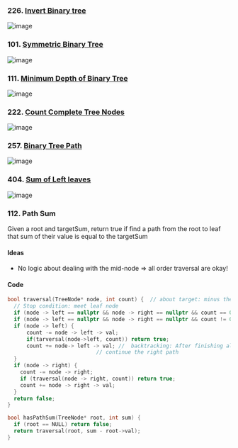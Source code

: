 ### 226. [Invert Binary tree](https://leetcode.com/problems/invert-binary-tree/description/)
![image](https://github.com/zyalin459/Leetcode/assets/143965223/2bcf1afc-b6d4-40fe-bb11-609503c19122)

### 101. [Symmetric Binary Tree](https://leetcode.com/problems/symmetric-tree/description/)
![image](https://github.com/zyalin459/Leetcode/assets/143965223/54ec5bc4-4fa1-4e60-9c14-5b84973ab87e)

### 111. [Minimum Depth of Binary Tree](https://leetcode.com/problems/minimum-depth-of-binary-tree/description/)
![image](https://github.com/zyalin459/Leetcode/assets/143965223/21154adc-12d6-4921-ab76-26fc295574a5)

### 222. [Count Complete Tree Nodes](https://leetcode.com/problems/count-complete-tree-nodes/description/)
![image](https://github.com/zyalin459/Leetcode/assets/143965223/78f695a0-d904-4d07-8d31-f1b0514e559a)

### 257. [Binary Tree Path](https://leetcode.com/problems/binary-tree-paths/description/)
![image](https://github.com/zyalin459/Leetcode/assets/143965223/59197188-8b5e-4708-a077-fd95cf296ace)

### 404. [Sum of Left leaves](https://leetcode.com/problems/sum-of-left-leaves/description/)
![image](https://github.com/zyalin459/Leetcode/assets/143965223/2e72eaf4-1bd7-40c4-ac54-2b148d73eeee)


### 112. Path Sum
Given a root and targetSum, return true if find a path from the root to leaf that sum of their value is equal to the targetSum
#### Ideas
- No logic about dealing with the mid-node => all order traversal are okay!
#### Code
```c++
bool traversal(TreeNode* node, int count) {  // about target: minus the node everytime => 0 -- true
  // Stop condition: meet leaf node
  if (node -> left == nullptr && node -> right == nullptr && count == 0) return true;
  if (node -> left == nullptr && node -> right == nullptr && count != 0) return false;
  if (node -> left) {
      count -= node -> left -> val;
      if(tarversal(node->left, count)) return true;
      count += node-> left -> val; //  backtracking: After finishing all left recursion, should go bakc to the root and
                            // continue the right path
  }
  if (node -> right) {
    count -= node -> right;
    if (traversal(node -> right, count)) return true;
    count += node -> right -> val;
  }
  return false;
}

bool hasPathSum(TreeNode* root, int sum) {
  if (root == NULL) return false;
  return traversal(root, sum - root->val);
}
```
